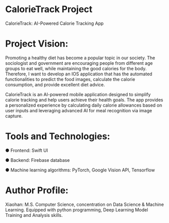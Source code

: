 # CalorieTrack Project

CalorieTrack: AI-Powered Calorie Tracking App

# Project Vision:
Promoting a healthy diet has become a popular topic in our society. The sociologist and government are encouraging people from different age groups to eat well, while maintaining the good calories for the body. Therefore, I want to develop an IOS application that has the automated functionalities to predict the food images, calculate the calorie consumption, and provide excellent diet advice.

CalorieTrack is an AI-powered mobile application designed to simplify calorie tracking and help users achieve their health goals. The app provides a personalized experience by calculating daily calorie allowances based on user inputs and leveraging advanced AI for meal recognition via image capture.

# Tools and Technologies:
● Frontend: Swift UI

● Backend: Firebase database

● Machine learning algorithms: PyTorch, Google Vision API, Tensorflow

# Author Profile:
Xiaohan: M.S. Computer Science, concentration on Data Science & Machine Learning. Equipped with python programming, Deep Learning Model Training and Analysis skills.
